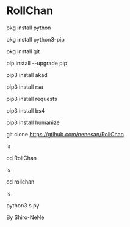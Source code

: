 # RollChan

pkg install python

pkg install python3-pip

pkg install git

pip install --upgrade pip

pip3 install akad

pip3 install rsa

pip3 install requests

pip3 install bs4

pip3 install humanize

git clone https://gtihub.com/nenesan/RollChan

ls

cd RollChan

ls

cd rollchan

ls

python3 s.py




By Shiro-NeNe
